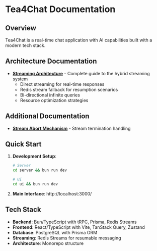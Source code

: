 # Tea4Chat Documentation

## Overview

Tea4Chat is a real-time chat application with AI capabilities built with a modern tech stack.

## Architecture Documentation

- **[Streaming Architecture](./STREAMING-ARCHITECTURE.md)** - Complete guide to the hybrid streaming system
  - Direct streaming for real-time responses
  - Redis stream fallback for resumption scenarios
  - Bi-directional infinite queries
  - Resource optimization strategies

## Additional Documentation

- **[Stream Abort Mechanism](./stream-abort-mechanism.md)** - Stream termination handling

## Quick Start

1. **Development Setup**:
   ```bash
   # Server
   cd server && bun run dev
   
   # UI  
   cd ui && bun run dev
   ```

2. **Main Interface**: http://localhost:3000/

## Tech Stack

- **Backend**: Bun/TypeScript with tRPC, Prisma, Redis Streams
- **Frontend**: React/TypeScript with Vite, TanStack Query, Zustand
- **Database**: PostgreSQL with Prisma ORM
- **Streaming**: Redis Streams for resumable messaging
- **Architecture**: Monorepo structure